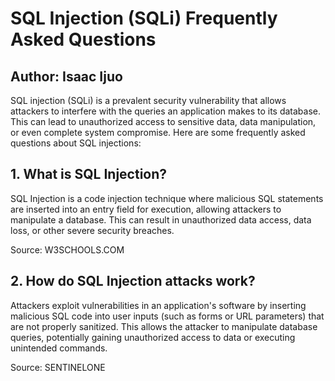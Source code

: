 <!DOCTYPE html>
<html lang="en">
<head>
<meta charset="UTF-8">
<meta name="viewport" content="width=device-width, initial-scale=1.0">
<meta name="description" content="Comprehensive FAQ on SQL Injection, covering types, prevention, impacts, and testing methods. Learn how to protect your applications from SQLi attacks.">
<meta name="keywords" content="SQL Injection, SQLi, cyber security, database security, hacking prevention, SQL Injection types, SQL Injection prevention, web security">
<meta name="author" content="Cyber Security Experts, Isaac Ijuo">
<meta name="robots" content="index, follow">
</head>
<body>
<h1>SQL Injection (SQLi) Frequently Asked Questions</h1>
<h2> Author: Isaac Ijuo </h2>
<p>SQL injection (SQLi) is a prevalent security vulnerability that allows attackers to interfere with the queries an application makes to its database. This can lead to unauthorized access to sensitive data, data manipulation, or even complete system compromise. Here are some frequently asked questions about SQL injections:</p>
    
<h2>1. What is SQL Injection?</h2>
<p>SQL Injection is a code injection technique where malicious SQL statements are inserted into an entry field for execution, allowing attackers to manipulate a database. This can result in unauthorized data access, data loss, or other severe security breaches.</p>
<p class="source">Source: W3SCHOOLS.COM</p>

<h2>2. How do SQL Injection attacks work?</h2>
<p>Attackers exploit vulnerabilities in an application's software by inserting malicious SQL code into user inputs (such as forms or URL parameters) that are not properly sanitized. This allows the attacker to manipulate database queries, potentially gaining unauthorized access to data or executing unintended commands.</p>
<p class="source">Source: SENTINELONE</p>   